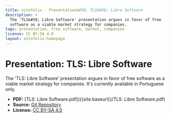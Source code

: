 ```yaml
---
title: oitofelix - Presentation&#58; TLS&#58; Libre Software
description: >
  The 'TLS&#58; Libre Software' presentation argues in favor of free
  software as a viable market strategy for companies.
tags: presentation, free software, market, companies
license: CC BY-SA 4.0
layout: oitofelix-homepage
---
```

# Presentation: TLS: Libre Software

The 'TLS: Libre Software' presentation argues in favor of free
software as a viable market strategy for companies.  It's currently
available in Portuguese only.

- **PDF:** [TLS: Libre Software.pdf]({{site.baseurl}}/TLS: Libre Software.pdf)
- **Source:** [Git Repository](https://github.com/oitofelix/presentation-tls-libre-software)
- **License:** [CC BY-SA 4.0](http://creativecommons.org/licenses/by-sa/4.0/)
